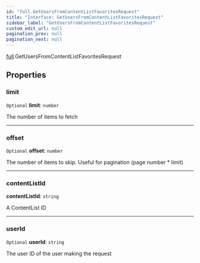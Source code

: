 ```yaml
---
id: "full.GetUsersFromContentListFavoritesRequest"
title: "Interface: GetUsersFromContentListFavoritesRequest"
sidebar_label: "GetUsersFromContentListFavoritesRequest"
custom_edit_url: null
pagination_prev: null
pagination_next: null
---
```


[full](../namespaces/full.md).GetUsersFromContentListFavoritesRequest

## Properties

### limit

 `Optional` **limit**: `number`

The number of items to fetch

___

### offset

 `Optional` **offset**: `number`

The number of items to skip. Useful for pagination (page number * limit)

___

### contentListId

 **contentListId**: `string`

A ContentList ID

___

### userId

 `Optional` **userId**: `string`

The user ID of the user making the request

